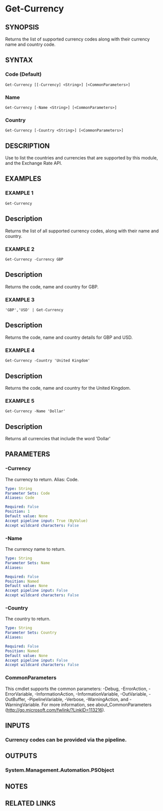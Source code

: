# Get-Currency

## SYNOPSIS
Returns the list of supported currency codes along with their currency name and country code.

## SYNTAX

### Code (Default)
```
Get-Currency [[-Currency] <String>] [<CommonParameters>]
```

### Name
```
Get-Currency [-Name <String>] [<CommonParameters>]
```

### Country
```
Get-Currency [-Country <String>] [<CommonParameters>]
```

## DESCRIPTION
Use to list the countries and currencies that are supported by this module, and the Exchange Rate API.

## EXAMPLES

### EXAMPLE 1
```
Get-Currency
```

Description
-----------
Returns the list of all supported currency codes, along with their name and country.

### EXAMPLE 2
```
Get-Currency -Currency GBP
```

Description
-----------
Returns the code, name and country for GBP.

### EXAMPLE 3
```
'GBP','USD' | Get-Currency
```

Description
-----------
Returns the code, name and country details for GBP and USD.

### EXAMPLE 4
```
Get-Currency -Country 'United Kingdom'
```

Description
-----------
Returns the code, name and country for the United Kingdom.

### EXAMPLE 5
```
Get-Currency -Name 'Dollar'
```

Description
-----------
Returns all currencies that include the word 'Dollar'

## PARAMETERS

### -Currency
The currency to return.
Alias: Code.

```yaml
Type: String
Parameter Sets: Code
Aliases: Code

Required: False
Position: 1
Default value: None
Accept pipeline input: True (ByValue)
Accept wildcard characters: False
```

### -Name
The currency name to return.

```yaml
Type: String
Parameter Sets: Name
Aliases:

Required: False
Position: Named
Default value: None
Accept pipeline input: False
Accept wildcard characters: False
```

### -Country
The country to return.

```yaml
Type: String
Parameter Sets: Country
Aliases:

Required: False
Position: Named
Default value: None
Accept pipeline input: False
Accept wildcard characters: False
```

### CommonParameters
This cmdlet supports the common parameters: -Debug, -ErrorAction, -ErrorVariable, -InformationAction, -InformationVariable, -OutVariable, -OutBuffer, -PipelineVariable, -Verbose, -WarningAction, and -WarningVariable.
For more information, see about_CommonParameters (http://go.microsoft.com/fwlink/?LinkID=113216).

## INPUTS

### Currency codes can be provided via the pipeline.
## OUTPUTS

### System.Management.Automation.PSObject
## NOTES

## RELATED LINKS
